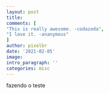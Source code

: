 ```yaml
---
layout: post
title: 
comments: [
"This is really awesome. -codazoda",
"I love it. -ananymous"
]
author: pixelbr
date: '2021-02-05'
image:
intro_paragraph: ''
categories: misc
---
```


fazendo o teste
